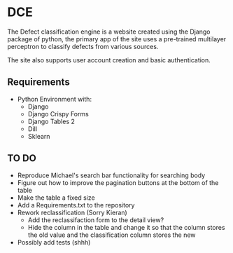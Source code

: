   # DCE

  The Defect classification engine is a website created using the Django package of python, the primary app of the site uses a pre-trained multilayer perceptron to classify defects from various sources.

  The site also supports user account creation and basic authentication.

  ## Requirements

  * Python Environment with:
    * Django
    * Django Crispy Forms
    * Django Tables 2
    * Dill
    * Sklearn


   ## TO DO

   * Reproduce Michael's search bar functionality for searching body
   * Figure out how to improve the pagination buttons at the bottom of the table
   * Make the table a fixed size
   * Add a Requirements.txt to the repository
   * Rework reclassification (Sorry Kieran)
      * Add the reclassifaction form to the detail view?
      * Hide the column in the table and change it so that the column stores the old value and the classification column stores the new
   * Possibly add tests (shhh)
